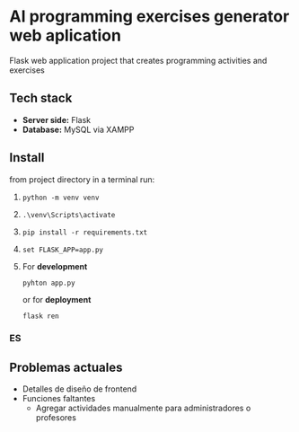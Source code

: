 # AI programming exercises generator web aplication

Flask web application project that creates programming activities and exercises

## Tech stack

- **Server side:** Flask
- **Database:** MySQL via XAMPP

## Install

from project directory in a terminal run:

1. ```console
   python -m venv venv
   ```
2. ```console
   .\venv\Scripts\activate
   ```
3. ```console
   pip install -r requirements.txt
   ```
4. ```console
   set FLASK_APP=app.py
   ```
5. For **development**
   ```console
   pyhton app.py
   ```
   or for **deployment**
   ```console
   flask ren
   ```

### ES

## Problemas actuales

- Detalles de diseño de frontend
- Funciones faltantes
  - Agregar actividades manualmente para administradores o profesores
